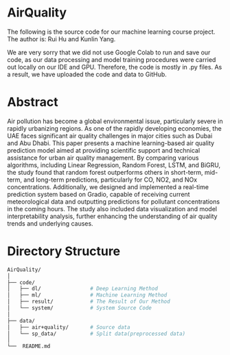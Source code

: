 # AirQuality
The following is the source code for our machine learning course project. The author is: Rui Hu and Kunlin Yang.

We are very sorry that we did not use Google Colab to run and save our code, as our data processing and model training procedures were carried out locally on our IDE and GPU. Therefore, the code is mostly in .py files. As a result, we have uploaded the code and data to GitHub.

# Abstract
Air pollution has become a global environmental issue, particularly severe in rapidly urbanizing regions. As one of the rapidly developing economies, the UAE faces significant air quality challenges in major cities such as Dubai and Abu Dhabi. This paper presents a machine learning-based air quality prediction model aimed at providing scientific support and technical assistance for urban air quality management. By comparing various algorithms, including Linear Regression, Random Forest, LSTM, and BiGRU, the study found that random forest outperforms others in short-term, mid-term, and long-term predictions, particularly for CO, NO2, and NOx concentrations. Additionally, we designed and implemented a real-time prediction system based on Gradio, capable of receiving current meteorological data and outputting predictions for pollutant concentrations in the coming hours. The study also included data visualization and model interpretability analysis, further enhancing the understanding of air quality trends and underlying causes.

# Directory Structure
```bash
AirQuality/
│
├── code/
│   ├── dl/                # Deep Learning Method
│   ├── ml/                # Machine Learning Method
│   ├── result/            # The Result of Our Method
│   └── system/            # System Source Code
│
├── data/
│   ├── air+quality/       # Source data
│   └── sp_data/           # Split data(preprocessed data)
│
└──  README.md             

